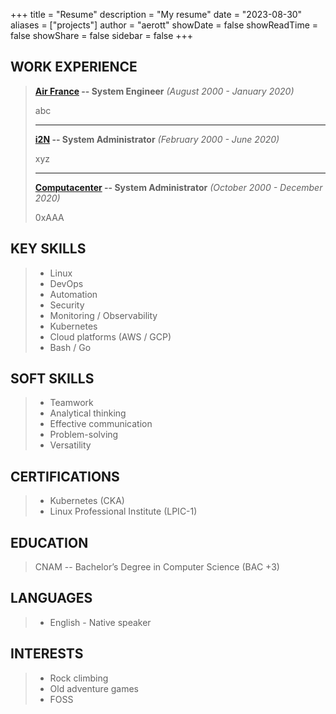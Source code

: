 +++
title = "Resume"
description = "My resume"
date = "2023-08-30"
aliases = ["projects"]
author = "aerott"
showDate = false
showReadTime = false
showShare = false
sidebar = false
+++

## WORK EXPERIENCE

> **[Air France](https://domain.tld) -- System Engineer** *(August 2000 - January 2020)*
>
> abc
>
> ---
>
> **[i2N](https://domain.tld) -- System Administrator** *(February 2000 - June 2020)*
>
> xyz
>
> ---
>
> **[Computacenter](https://domain.tld) -- System Administrator** *(October 2000 - December 2020)*
>
> 0xAAA

## KEY SKILLS

> - Linux
> - DevOps
> - Automation
> - Security
> - Monitoring / Observability
> - Kubernetes
> - Cloud platforms (AWS / GCP)
> - Bash / Go

## SOFT SKILLS

> - Teamwork
> - Analytical thinking
> - Effective communication
> - Problem-solving
> - Versatility

## CERTIFICATIONS

> - Kubernetes (CKA)
> - Linux Professional Institute (LPIC-1)

## EDUCATION

> CNAM -- Bachelor’s Degree in Computer Science (BAC +3)

## LANGUAGES

> - English - Native speaker

## INTERESTS

> - Rock climbing
> - Old adventure games
> - FOSS
